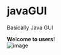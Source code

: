 # javaGUI
Basically Java GUI

**Welcome to users!** <br>
![image](https://github.com/PawanKumar158/javaGUI/assets/90699283/c8d61770-3d08-43ff-8c69-c6c635e81280)
